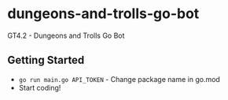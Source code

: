 # dungeons-and-trolls-go-bot
GT4.2 - Dungeons and Trolls Go Bot

## Getting Started
- `go run main.go API_TOKEN`
-️ Change package name in go.mod
- Start coding!
